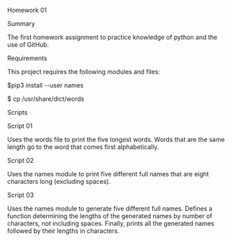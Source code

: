 Homework 01


Summary


The first homework assignment to practice knowledge of python and the use of GitHub.


Requirements


This project requires the following modules and files:

$pip3 install --user names

$ cp /usr/share/dict/words


Scripts


Script 01


Uses the words file to print the five longest words. Words that are the same length go to the word that comes first alphabetically.


Script 02


Uses the names module to print five different full names that are eight characters long (excluding spaces).


Script 03


Uses the names module to generate five different full names. Defines a function determining the lengths of the generated names by number of characters, not including spaces. Finally, prints all the generated names followed by their lengths in characters.

